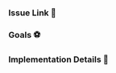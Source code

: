 ### Issue Link :link:
<!-- What issue does this fix? If an issue doesn't exist, remove this section. -->

### Goals :soccer:
<!-- List the high-level objectives of this pull request. -->
<!-- Include any relevant context. -->

### Implementation Details :construction:
<!-- Explain the reasoning behind any architectural changes. -->
<!-- Highlight any new functionality. -->